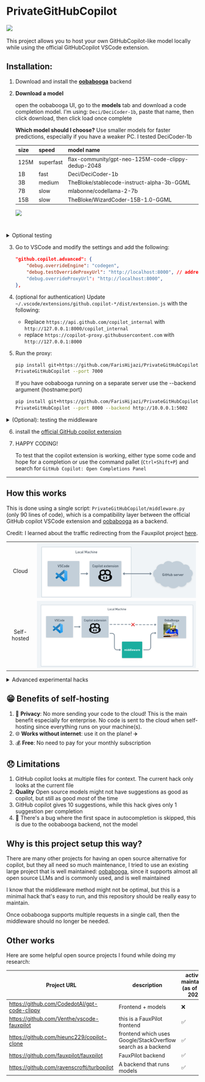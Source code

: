 # PrivateGitHubCopilot

![](https://user-images.githubusercontent.com/37570492/212965203-c9623e27-4fff-4961-a7f4-4d14625dd17c.gif)  
<!-- ([image source](https://marketplace.visualstudio.com/items?itemName=GitHub.copilot)) -->

This project allows you to host your own GitHubCopilot-like model locally while using the official GitHubCopilot VSCode extension.

## Installation:

1. Download and install the **[oobabooga](https://github.com/oobabooga/text-generation-webui#installation)** backend

2. **Download a model**

    open the oobabooga UI, go to the **models** tab and download a code completion model. I'm using: `Deci/DeciCoder-1b`, paste that name, then click download, then click load once complete

    **Which model should I choose?**
    Use smaller models for faster predictions, especially if you have a weaker PC.
    I tested DeciCoder-1b

    |size|speed|model name|
    |-|-|-|
    |125M|superfast|flax-community/gpt-neo-125M-code-clippy-dedup-2048|
    |1B|fast|Deci/DeciCoder-1b|
    |3B|medium|TheBloke/stablecode-instruct-alpha-3b-GGML|
    |7B|slow|mlabonne/codellama-2-7b|
    |15B|slow|TheBloke/WizardCoder-15B-1.0-GGML|

    ![](https://www.1552.cn/wp-content/uploads/2023/06/03a46779cf1ed51-17.gif)

# 
<details>
<summary>Optional testing</summary>

A. (optional) Test the backend using `curl`:

    ```sh
    curl -X 'POST'   'http://localhost:5001/v1/engines/codegen/completions'   -H 'accept: application/json'   -H 'Content-Type: application/json'   -d '{"prompt":"def hello_w","suffix":"","max_tokens":500,"temperature":0.4,"top_p":1,"n":10,"stop":["\ndef ","\nclass ","\nif ","\n\n#"],"logprobs":2,"stream":true}'
    ```

B. (optional) Test that the model is working by going to the "chat" tab and clicking "generate".
    ![](https://www.1552.cn/wp-content/uploads/2023/06/839f671a9313274-1.gif)

</details>

3. Go to VSCode and modify the settings and add the following:

    ```json
    "github.copilot.advanced": {
        "debug.overrideEngine": "codegen",
        "debug.testOverrideProxyUrl": "http://localhost:8000", // address:port of middleware
        "debug.overrideProxyUrl": "http://localhost:8000",
    },
    ```

4. (optional for authentication) Update `~/.vscode/extensions/github.copilot-*/dist/extension.js` with the following:
    - Replace `https://api.github.com/copilot_internal` with `http://127.0.0.1:8000/copilot_internal`
    - replace `https://copilot-proxy.githubusercontent.com` with `http://127.0.0.1:8000`

5. Run the proxy:

    ```sh
    pip install git+https://github.com/FarisHijazi/PrivateGitHubCopilot
    PrivateGitHubCopilot --port 7000
    ```


    If you have oobabooga running on a separate server use the --backend argument {hostname:port}
    ```sh
    pip install git+https://github.com/FarisHijazi/PrivateGitHubCopilot
    PrivateGitHubCopilot --port 8000 --backend http://10.0.0.1:5002
    ```

<details>
    <summary>(Optional): testing the middleware</summary>

```sh
curl -X 'POST'   'http://localhost:8000/v1/engines/codegen/completions'   -H 'accept: application/json'   -H 'Content-Type: application/json'   -d '{"prompt":"def hello_w","suffix":"","max_tokens":500,"temperature":0.4,"top_p":1,"n":2,"stop":["\ndef ","\nclass ","\nif ","\n\n#"],"logprobs":2,"stream":true}'
```

expected output

```sh
data: {"id": "conv-1692741316942825472", "object": "text_completion.chunk", "created": 1692741316, "model": "Deci_DeciCoder-1b", "choices": [{"index": 0, "finish_reason": "stop", "text": "", "logprobs": {"top_logprobs": [{"<|endoftext|>": -0.4215908944606781, "<fim_middle>": -1.2965909242630005, "\n": -3.0741329193115234}]}}], "usage": {"prompt_tokens": 4, "completion_tokens": 13, "total_tokens": 17}}

data: [DONE]
```

</details>

6. install the [official GitHub copilot extension](https://marketplace.visualstudio.com/items?itemName=GitHub.copilot)

7. HAPPY CODING!

    To test that the copilot extension is working, either type some code and hope for a completion
    or use the command pallet (`Ctrl+Shift+P`) and search for `GitHub Copilot: Open Completions Panel`

---

## How this works

This is done using a single script: `PrivateGitHubCopilot/middleware.py` (only 90 lines of code), which is a compatibility layer between the official GitHub copilot VSCode extension and [oobabooga](https://github.com/oobabooga/text-generation-webui) as a backend.

Credit: I learned about the traffic redirecting from the Fauxpilot project [here](https://github.com/fauxpilot/fauxpilot/blob/main/documentation/client.md#copilot-plugin).

| | |
|:-------:|:-------:|
|Cloud| ![](./assets/github_copilot_official_diagram.png) |
|Self-hosted| ![](./assets/github_copilot_ooba_middleware_diagram.png)  |


<details>
  <summary>Advanced experimental hacks</summary>

The tokenizers used by Copilot are not the same, so you can overwrite them. However, I'm not sure how useful this actually is as I don't notice any change in performance

```sh
COPILOTPATH=$HOME/.vscode/extensions/github.copilot-1.105.353
MODELPATH=$HOME/Projects/oobabooga_linux/text-generation-webui/models/Deci_DeciCoder-1b

mv $COPILOTPATH/dist/resources $COPILOTPATH/dist/resources.backup
mkdir -p $COPILOTPATH/dist/resources/cushman001
mkdir -p $COPILOTPATH/dist/resources/cushman002

cp $MODELPATH/tokenizer.json $COPILOTPATH/dist/resources/cushman001/tokenizer_cushman001.json
cp $MODELPATH/merges.txt     $COPILOTPATH/dist/resources/cushman001/vocab_cushman001.bpe

cp $MODELPATH/tokenizer.json $COPILOTPATH/dist/resources/cushman002/tokenizer_cushman002.json
cp $MODELPATH/merges.txt     $COPILOTPATH/dist/resources/cushman002/vocab_cushman002.bpe

```

And to revert your changes, just uninstall and reinstall the extension.

OR:

```sh
rm -rf $COPILOTPATH/dist/resources
mv $COPILOTPATH/dist/resources.backup $COPILOTPATH/dist/resources
```

</details>

## 😁 Benefits of self-hosting

1. 🔏 **Privacy**: No more sending your code to the cloud! This is the main benefit especially for enterprise. No code is sent to the cloud when self-hosting since everything runs on your machine(s).
2. 🌐 **Works without internet**: use it on the plane! ✈️
3. 💰 **Free**: No need to pay for your monthly subscription


## 😞 Limitations

1. GitHub copilot looks at multiple files for context. The current hack only looks at the current file
2. **Quality** Open source models might not have suggestions as good as copilot, but still as good *most* of the time
3. GitHub copilot gives 10 suggestions, while this hack gives only 1 suggestion per completion
4. 🐛 There's a bug where the first space in autocompletion is skipped, this is due to the oobabooga backend, not the model


## Why is this project setup this way?

There are many other projects for having an open source alternative for copilot, but they all need so much maintenance, I tried to use an existing large project that is well maintained: [oobabooga](https://github.com/oobabooga/text-generation-webui), since it supports almost all open source LLMs and is commonly used, and is well maintained

I know that the middleware method might not be optimal, but this is a minimal hack that's easy to run, and this repository should be really easy to maintain.

Once oobabooga supports multiple requests in a single call, then the middleware should no longer be needed.


## Other works

Here are some helpful open source projects I found while doing my research:

|Project URL|description|actively maintained (as of Aug 2023)|
|-|-|-|
| https://github.com/CodedotAl/gpt-code-clippy | Frontend + models |❌|
| https://github.com/Venthe/vscode-fauxpilot | this is a FauxPilot frontend |✅|
| https://github.com/hieunc229/copilot-clone | frontend which uses Google/StackOverflow search as a backend |✅|
| https://github.com/fauxpilot/fauxpilot | FauxPilot backend |✅|
| https://github.com/ravenscroftj/turbopilot | A backend that runs models |✅|

